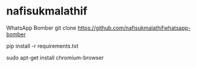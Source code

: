 # nafisukmalathif
WhatsApp Bomber
git clone https://github.com/nafisukmalathifwhatsapp-bomber

pip install -r requirements.txt

sudo apt-get install chromium-browser
